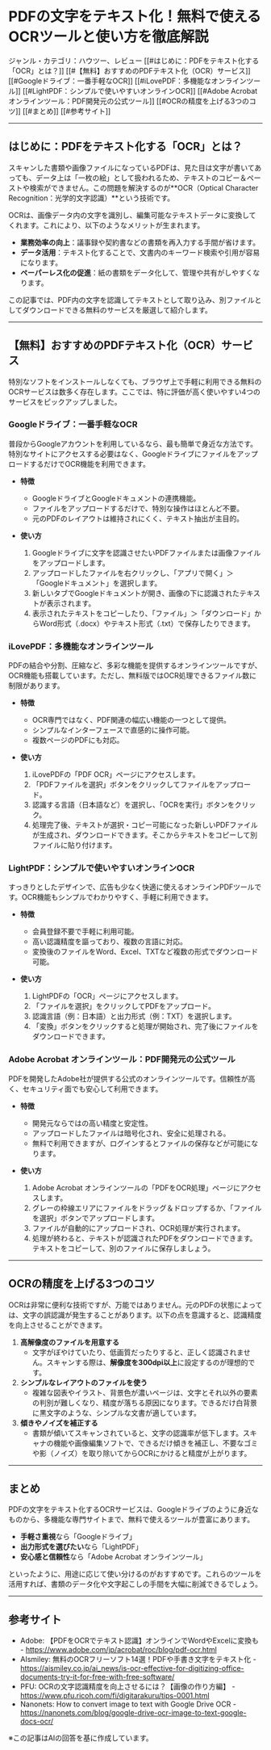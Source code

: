 # PDFの文字をテキスト化！無料で使えるOCRツールと使い方を徹底解説

ジャンル・カテゴリ：ハウツー、レビュー
[[#はじめに：PDFをテキスト化する「OCR」とは？]]
[[#【無料】おすすめのPDFテキスト化（OCR）サービス]]
[[#Googleドライブ：一番手軽なOCR]]
[[#iLovePDF：多機能なオンラインツール]]
[[#LightPDF：シンプルで使いやすいオンラインOCR]]
[[#Adobe Acrobat オンラインツール：PDF開発元の公式ツール]]
[[#OCRの精度を上げる3つのコツ]]
[[#まとめ]]
[[#参考サイト]]

---

## はじめに：PDFをテキスト化する「OCR」とは？
スキャンした書類や画像ファイルになっているPDFは、見た目は文字が書いてあっても、データ上は「一枚の絵」として扱われるため、テキストのコピー＆ペーストや検索ができません。この問題を解決するのが**OCR（Optical Character Recognition：光学的文字認識）**という技術です。

OCRは、画像データ内の文字を識別し、編集可能なテキストデータに変換してくれます。これにより、以下のようなメリットが生まれます。

- **業務効率の向上**：議事録や契約書などの書類を再入力する手間が省けます。
- **データ活用**：テキスト化することで、文書内のキーワード検索や引用が容易になります。
- **ペーパーレス化の促進**：紙の書類をデータ化して、管理や共有がしやすくなります。

この記事では、PDF内の文字を認識してテキストとして取り込み、別ファイルとしてダウンロードできる無料のサービスを厳選して紹介します。

---

## 【無料】おすすめのPDFテキスト化（OCR）サービス
特別なソフトをインストールしなくても、ブラウザ上で手軽に利用できる無料のOCRサービスは数多く存在します。ここでは、特に評価が高く使いやすい4つのサービスをピックアップしました。

### Googleドライブ：一番手軽なOCR
普段からGoogleアカウントを利用しているなら、最も簡単で身近な方法です。特別なサイトにアクセスする必要はなく、GoogleドライブにファイルをアップロードするだけでOCR機能を利用できます。

- **特徴**
  - GoogleドライブとGoogleドキュメントの連携機能。
  - ファイルをアップロードするだけで、特別な操作はほとんど不要。
  - 元のPDFのレイアウトは維持されにくく、テキスト抽出が主目的。

- **使い方**
  1. Googleドライブに文字を認識させたいPDFファイルまたは画像ファイルをアップロードします。
  2. アップロードしたファイルを右クリックし、「アプリで開く」＞「Googleドキュメント」を選択します。
  3. 新しいタブでGoogleドキュメントが開き、画像の下に認識されたテキストが表示されます。
  4. 表示されたテキストをコピーしたり、「ファイル」＞「ダウンロード」からWord形式（.docx）やテキスト形式（.txt）で保存したりできます。

### iLovePDF：多機能なオンラインツール
PDFの結合や分割、圧縮など、多彩な機能を提供するオンラインツールですが、OCR機能も搭載しています。ただし、無料版ではOCR処理できるファイル数に制限があります。

- **特徴**
  - OCR専門ではなく、PDF関連の幅広い機能の一つとして提供。
  - シンプルなインターフェースで直感的に操作可能。
  - 複数ページのPDFにも対応。

- **使い方**
  1. iLovePDFの「PDF OCR」ページにアクセスします。
  2. 「PDFファイルを選択」ボタンをクリックしてファイルをアップロード。
  3. 認識する言語（日本語など）を選択し、「OCRを実行」ボタンをクリック。
  4. 処理完了後、テキストが選択・コピー可能になった新しいPDFファイルが生成され、ダウンロードできます。そこからテキストをコピーして別ファイルに貼り付けます。

### LightPDF：シンプルで使いやすいオンラインOCR
すっきりとしたデザインで、広告も少なく快適に使えるオンラインPDFツールです。OCR機能もシンプルでわかりやすく、手軽に利用できます。

- **特徴**
  - 会員登録不要で手軽に利用可能。
  - 高い認識精度を謳っており、複数の言語に対応。
  - 変換後のファイルをWord、Excel、TXTなど複数の形式でダウンロード可能。

- **使い方**
  1. LightPDFの「OCR」ページにアクセスします。
  2. 「ファイルを選択」をクリックしてPDFをアップロード。
  3. 認識言語（例：日本語）と出力形式（例：TXT）を選択します。
  4. 「変換」ボタンをクリックすると処理が開始され、完了後にファイルをダウンロードできます。

### Adobe Acrobat オンラインツール：PDF開発元の公式ツール
PDFを開発したAdobe社が提供する公式のオンラインツールです。信頼性が高く、セキュリティ面でも安心して利用できます。

- **特徴**
  - 開発元ならではの高い精度と安定性。
  - アップロードしたファイルは暗号化され、安全に処理される。
  - 無料で利用できますが、ログインするとファイルの保存などが可能になります。

- **使い方**
  1. Adobe Acrobat オンラインツールの「PDFをOCR処理」ページにアクセスします。
  2. グレーの枠線エリアにファイルをドラッグ＆ドロップするか、「ファイルを選択」ボタンでアップロードします。
  3. ファイルが自動的にアップロードされ、OCR処理が実行されます。
  4. 処理が終わると、テキストが認識されたPDFをダウンロードできます。テキストをコピーして、別のファイルに保存しましょう。

---

## OCRの精度を上げる3つのコツ
OCRは非常に便利な技術ですが、万能ではありません。元のPDFの状態によっては、文字の誤認識が発生することがあります。以下の点を意識すると、認識精度を向上させることができます。

1.  **高解像度のファイルを用意する**
    - 文字がぼやけていたり、低画質だったりすると、正しく認識されません。スキャンする際は、**解像度を300dpi以上**に設定するのが理想的です。
2.  **シンプルなレイアウトのファイルを使う**
    - 複雑な図表やイラスト、背景色が濃いページは、文字とそれ以外の要素の判別が難しくなり、精度が落ちる原因になります。できるだけ白背景に黒文字のような、シンプルな文書が適しています。
3.  **傾きやノイズを補正する**
    - 書類が傾いてスキャンされていると、文字の認識率が低下します。スキャナの機能や画像編集ソフトで、できるだけ傾きを補正し、不要なゴミや影（ノイズ）を取り除いてからOCRにかけると精度が上がります。

---

## まとめ
PDFの文字をテキスト化するOCRサービスは、Googleドライブのように身近なものから、多機能な専門サイトまで、無料で使えるツールが豊富にあります。

- **手軽さ重視**なら「Googleドライブ」
- **出力形式を選びたい**なら「LightPDF」
- **安心感と信頼性**なら「Adobe Acrobat オンラインツール」

といったように、用途に応じて使い分けるのがおすすめです。これらのツールを活用すれば、書類のデータ化や文字起こしの手間を大幅に削減できるでしょう。

---

## 参考サイト
- Adobe: 【PDFをOCRでテキスト認識】オンラインでWordやExcelに変換も - https://www.adobe.com/jp/acrobat/roc/blog/pdf-ocr.html
- AIsmiley: 無料のOCRフリーソフト14選！PDFや手書き文字をテキスト化 - https://aismiley.co.jp/ai_news/is-ocr-effective-for-digitizing-office-documents-try-it-for-free-with-free-software/
- PFU: OCRの文字認識精度を向上させるには？【画像の作り方編】 - https://www.pfu.ricoh.com/fi/digitarakuru/tips-0001.html
- Nanonets: How to convert image to text with Google Drive OCR - https://nanonets.com/blog/google-drive-ocr-image-to-text-google-docs-ocr/

※この記事はAIの回答を基に作成しています。

